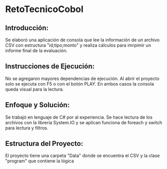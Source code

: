 # RetoTecnicoCobol

## Introducción:
Se elaboró una aplicación de consola que lee la información de un archivo CSV con estructura "id;tipo;monto" y realiza cálculos para imrpimir un informe final de la evaluación.

## Instrucciones de Ejecución:
No se agregaron mayores dependencias de ejecución. Al abrir el proyecto solo se ejecuta con F5 o con el botón PLAY. En ambos casos la consola queda visual para la lectura.

## Enfoque y Solución:
Se trabajó en lenguaje de C# por al experiencia. Se hace lectura de los archivos con la librería System.IO y se aplican funciona de foreach y switch para lectura y filtros.

## Estructura del Proyecto:
El proyecto tiene una carpeta "Data" donde se encuentra el CSV y la clase "program" que contiene la lógica

